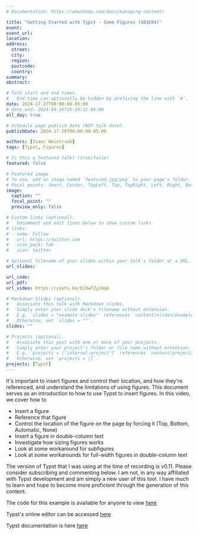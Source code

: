 ```yaml
---
# Documentation: https://wowchemy.com/docs/managing-content/

title: "Getting Started with Typst - Some Figures (S01E04)"
event:
event_url:
location:
address:
  street:
  city:
  region:
  postcode:
  country:
summary:
abstract:

# Talk start and end times.
#   End time can optionally be hidden by prefixing the line with `#`.
date: 2024-17-27T00:00:00-05:00
# date_end: 2024-04-26T16:20:32-04:00
all_day: true

# Schedule page publish date (NOT talk date).
publishDate: 2024-17-26T00:00:00-05:00

authors: [Isaac Weintraub]
tags: [Typst, Figures]

# Is this a featured talk? (true/false)
featured: false

# Featured image
# To use, add an image named `featured.jpg/png` to your page's folder. 
# Focal points: Smart, Center, TopLeft, Top, TopRight, Left, Right, BottomLeft, Bottom, BottomRight.
image:
  caption: ""
  focal_point: ""
  preview_only: false

# Custom links (optional).
#   Uncomment and edit lines below to show custom links.
# links:
# - name: Follow
#   url: https://twitter.com
#   icon_pack: fab
#   icon: twitter

# Optional filename of your slides within your talk's folder or a URL.
url_slides:

url_code:
url_pdf:
url_video: https://youtu.be/Ei9wTZyzAqA

# Markdown Slides (optional).
#   Associate this talk with Markdown slides.
#   Simply enter your slide deck's filename without extension.
#   E.g. `slides = "example-slides"` references `content/slides/example-slides.md`.
#   Otherwise, set `slides = ""`.
slides: ""

# Projects (optional).
#   Associate this post with one or more of your projects.
#   Simply enter your project's folder or file name without extension.
#   E.g. `projects = ["internal-project"]` references `content/project/deep-learning/index.md`.
#   Otherwise, set `projects = []`.
projects: [Typst]
---
```


It's important to insert figures and control their location, and how they're referenced, and understand the limitations of using figures. This document serves as an introduction to how to use Typst to insert figures. In this video, we cover how to
- Insert a figure
- Reference that figure
- Control the location of the figure on the page by forcing it (Top, Bottom, Automatic, None)
- Insert a figure in double-column text
- Investigate how sizing figures works
- Look at some workaround for subfigures
- Look at some workarounds for full-width figures in double-column text

The version of Typst that I was using at the time of recording is v0.11. Please consider subscribing and commenting below. I am not, in any way affiliated with Typst development and am simply a new user of this tool. I have much to learn and hope to become more proficient through the generation of this content.

The code for this example is available for anyone to view [here](https://typst.app/project/rZgrItkipKXI4MgCXcCoNg)

Typst's online editor can be accessed [here](https://typst.app/)

Typst documentation is here [here](https://typst.app/docs/)
